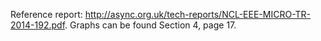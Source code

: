 Reference report: http://async.org.uk/tech-reports/NCL-EEE-MICRO-TR-2014-192.pdf. Graphs can be found Section 4, page 17.
